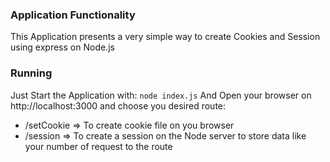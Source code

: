 ### Application Functionality
This Application presents a very simple way to create Cookies and Session using express on Node.js

### Running
Just Start the Application with:
```node index.js```
And Open your browser on http://localhost:3000 and choose you desired route:
- /setCookie => To create cookie file on you browser
- /session => To create a session on the Node server to store data like your number of request to the route